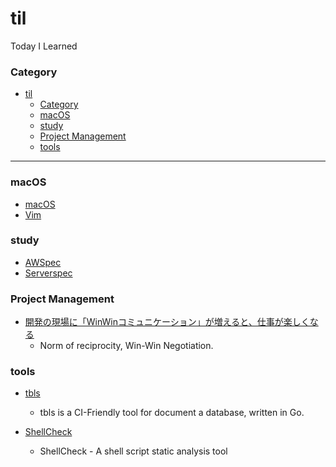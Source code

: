 # til
Today I Learned

### Category

- [til](#til)
    - [Category](#category)
    - [macOS](#macos)
    - [study](#study)
    - [Project Management](#project-management)
    - [tools](#tools)

---
### macOS

- [macOS](macOS/README.md)
- [Vim](vim/README.md)

### study

- [AWSpec](https://github.com/YusukeOno/AwspecStudy)
- [Serverspec](https://github.com/YusukeOno/ServerspecStudy)
  
### Project Management

- [開発の現場に「WinWinコミュニケーション」が増えると、仕事が楽しくなる](https://zenn.dev/karamage/articles/5960ac426b8206)
  - Norm of reciprocity, Win-Win Negotiation.

### tools

- [tbls](https://github.com/k1LoW/tbls)
  - tbls is a CI-Friendly tool for document a database, written in Go.

- [ShellCheck](https://github.com/koalaman/shellcheck)
  - ShellCheck - A shell script static analysis tool